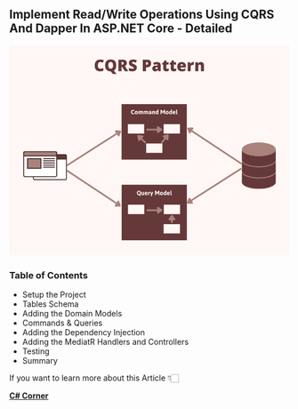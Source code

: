 ## Implement Read/Write Operations Using CQRS And Dapper In ASP.NET Core - Detailed

![Alt Text](https://github.com/JayKrishnareddy/OnionArchitecture_CQRS_Dapper/blob/master/CQRS-Pattern.png)

### Table of Contents

- Setup the Project
- Tables Schema
- Adding the Domain Models
- Commands & Queries
- Adding the Dependency Injection
- Adding the MediatR Handlers and Controllers
- Testing
- Summary

If you want to learn more about this Article 👇🏻

[**C# Corner**](https://www.c-sharpcorner.com/article/implement-readwrite-operations-using-cqrs-and-dapper-in-asp-net-core-detailed/ "C# Corner")

